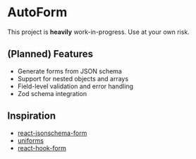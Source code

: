 # AutoForm

This project is **heavily** work-in-progress. Use at your own risk.

## (Planned) Features

- Generate forms from JSON schema
- Support for nested objects and arrays
- Field-level validation and error handling
- Zod schema integration

## Inspiration

- [react-jsonschema-form](https://github.com/rjsf-team/react-jsonschema-form)
- [uniforms](https://github.com/vazco/uniforms)
- [react-hook-form](https://react-hook-form.com/)

